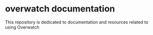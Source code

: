 # overwatch documentation

This repository is dedicated to documentation and resources related to using Overwatch
